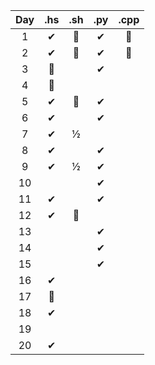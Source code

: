 | Day | .hs | .sh | .py | .cpp |
| :-: | :-: | :-: | :-: | :--: |
|  1  |  ✔ |  🌟  |  ✔  |  🌟  |
|  2  |  ✔ |  🌟  |  ✔  |  🌟  |  
|  3  |  🌟 |      | ✔  |      |  
|  4  |  🤢 |      |     |      |  
|  5  |  ✔ |  🌟  |  ✔  |      |
|  6  |  ✔ |     |  ✔  |      |
|  7  |  ✔ |  ½   |     |      |  
|  8  |  ✔ |      |  ✔  |      |  
|  9  |  ✔ |  ½   |  ✔  |      |  
| 10  |    |      |  ✔  |      |  
| 11  |  ✔ |      |  ✔  |      |  
| 12  |  ✔ |  🌟  |     |      |  
| 13  |    |      |  ✔  |      |  
| 14  |    |      |  ✔  |      |  
| 15  |    |      |  ✔  |      |  
| 16  |  ✔ |      |     |      |  
| 17  |  🤢 |      |     |      |  
| 18  |  ✔ |      |     |      |  
| 19  |    |      |     |      |  
| 20  |  ✔ |      |     |      |  
